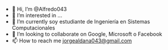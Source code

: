 - 👋 Hi, I’m @Alfredo043
- 👀 I’m interested in ...
- 🌱 I’m currently soy estudiante de Ingeniería en Sistemas Computacionales
- 💞️ I’m looking to collaborate on Google, Microsoft o Facebook
- 📫 How to reach me jorgealdana043@gmail.com

<!---
Alfredo043/Alfredo043 is a ✨ special ✨ repository because its `README.md` (this file) appears on your GitHub profile.
You can click the Preview link to take a look at your changes.
--->
